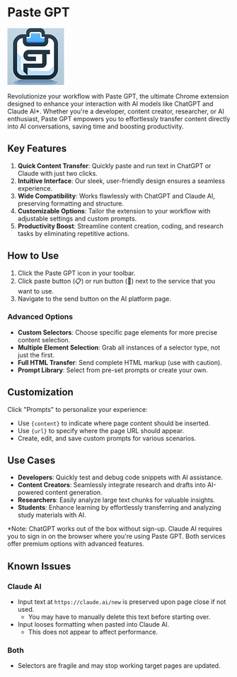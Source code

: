 # Paste GPT

<img src="./extension/images/icons/logo_128.png" width="128" height="128" />

Revolutionize your workflow with Paste GPT, the ultimate Chrome extension designed to enhance your interaction with AI models like ChatGPT and Claude AI\*. Whether you're a developer, content creator, researcher, or AI enthusiast, Paste GPT empowers you to effortlessly transfer content directly into AI conversations, saving time and boosting productivity.

## Key Features

1. **Quick Content Transfer**: Quickly paste and run text in ChatGPT or Claude with just two clicks.
2. **Intuitive Interface**: Our sleek, user-friendly design ensures a seamless experience.
3. **Wide Compatibility**: Works flawlessly with ChatGPT and Claude AI, preserving formatting and structure.
4. **Customizable Options**: Tailor the extension to your workflow with adjustable settings and custom prompts.
5. **Productivity Boost**: Streamline content creation, coding, and research tasks by eliminating repetitive actions.

## How to Use

1. Click the Paste GPT icon in your toolbar.
2. Click paste button (📋) or run button (🚀) next to the service that you want to use.
3. Navigate to the send button on the AI platform page.

### Advanced Options

- **Custom Selectors**: Choose specific page elements for more precise content selection.
- **Multiple Element Selection**: Grab all instances of a selector type, not just the first.
- **Full HTML Transfer**: Send complete HTML markup (use with caution).
- **Prompt Library**: Select from pre-set prompts or create your own.

## Customization

Click "Prompts" to personalize your experience:

- Use `{content}` to indicate where page content should be inserted.
- Use `{url}` to specify where the page URL should appear.
- Create, edit, and save custom prompts for various scenarios.

## Use Cases

- **Developers**: Quickly test and debug code snippets with AI assistance.
- **Content Creators**: Seamlessly integrate research and drafts into AI-powered content generation.
- **Researchers**: Easily analyze large text chunks for valuable insights.
- **Students**: Enhance learning by effortlessly transferring and analyzing study materials with AI.

\*Note: ChatGPT works out of the box without sign-up. Claude AI requires you to sign in on the browser where you're using Paste GPT. Both services offer premium options with advanced features.

## Known Issues

### Claude AI

- Input text at `https://claude.ai/new` is preserved upon page close if not used.
  - You may have to manually delete this text before starting over.
- Input looses formatting when pasted into Claude AI.
  - This does not appear to affect performance.

### Both

- Selectors are fragile and may stop working target pages are updated.
